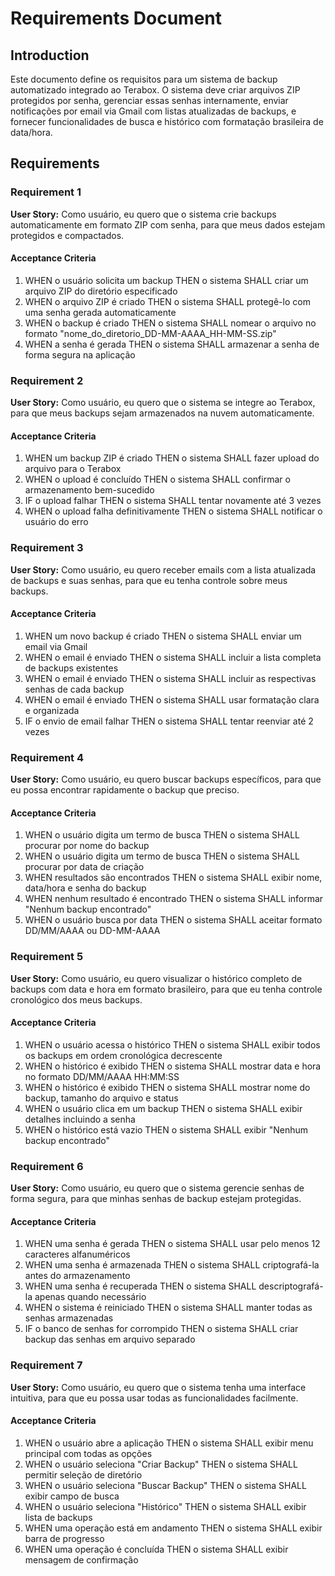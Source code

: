 # Requirements Document

## Introduction

Este documento define os requisitos para um sistema de backup automatizado integrado ao Terabox. O sistema deve criar arquivos ZIP protegidos por senha, gerenciar essas senhas internamente, enviar notificações por email via Gmail com listas atualizadas de backups, e fornecer funcionalidades de busca e histórico com formatação brasileira de data/hora.

## Requirements

### Requirement 1

**User Story:** Como usuário, eu quero que o sistema crie backups automaticamente em formato ZIP com senha, para que meus dados estejam protegidos e compactados.

#### Acceptance Criteria

1. WHEN o usuário solicita um backup THEN o sistema SHALL criar um arquivo ZIP do diretório especificado
2. WHEN o arquivo ZIP é criado THEN o sistema SHALL protegê-lo com uma senha gerada automaticamente
3. WHEN o backup é criado THEN o sistema SHALL nomear o arquivo no formato "nome_do_diretorio_DD-MM-AAAA_HH-MM-SS.zip"
4. WHEN a senha é gerada THEN o sistema SHALL armazenar a senha de forma segura na aplicação

### Requirement 2

**User Story:** Como usuário, eu quero que o sistema se integre ao Terabox, para que meus backups sejam armazenados na nuvem automaticamente.

#### Acceptance Criteria

1. WHEN um backup ZIP é criado THEN o sistema SHALL fazer upload do arquivo para o Terabox
2. WHEN o upload é concluído THEN o sistema SHALL confirmar o armazenamento bem-sucedido
3. IF o upload falhar THEN o sistema SHALL tentar novamente até 3 vezes
4. WHEN o upload falha definitivamente THEN o sistema SHALL notificar o usuário do erro

### Requirement 3

**User Story:** Como usuário, eu quero receber emails com a lista atualizada de backups e suas senhas, para que eu tenha controle sobre meus backups.

#### Acceptance Criteria

1. WHEN um novo backup é criado THEN o sistema SHALL enviar um email via Gmail
2. WHEN o email é enviado THEN o sistema SHALL incluir a lista completa de backups existentes
3. WHEN o email é enviado THEN o sistema SHALL incluir as respectivas senhas de cada backup
4. WHEN o email é enviado THEN o sistema SHALL usar formatação clara e organizada
5. IF o envio de email falhar THEN o sistema SHALL tentar reenviar até 2 vezes

### Requirement 4

**User Story:** Como usuário, eu quero buscar backups específicos, para que eu possa encontrar rapidamente o backup que preciso.

#### Acceptance Criteria

1. WHEN o usuário digita um termo de busca THEN o sistema SHALL procurar por nome do backup
2. WHEN o usuário digita um termo de busca THEN o sistema SHALL procurar por data de criação
3. WHEN resultados são encontrados THEN o sistema SHALL exibir nome, data/hora e senha do backup
4. WHEN nenhum resultado é encontrado THEN o sistema SHALL informar "Nenhum backup encontrado"
5. WHEN o usuário busca por data THEN o sistema SHALL aceitar formato DD/MM/AAAA ou DD-MM-AAAA

### Requirement 5

**User Story:** Como usuário, eu quero visualizar o histórico completo de backups com data e hora em formato brasileiro, para que eu tenha controle cronológico dos meus backups.

#### Acceptance Criteria

1. WHEN o usuário acessa o histórico THEN o sistema SHALL exibir todos os backups em ordem cronológica decrescente
2. WHEN o histórico é exibido THEN o sistema SHALL mostrar data e hora no formato DD/MM/AAAA HH:MM:SS
3. WHEN o histórico é exibido THEN o sistema SHALL mostrar nome do backup, tamanho do arquivo e status
4. WHEN o usuário clica em um backup THEN o sistema SHALL exibir detalhes incluindo a senha
5. WHEN o histórico está vazio THEN o sistema SHALL exibir "Nenhum backup encontrado"

### Requirement 6

**User Story:** Como usuário, eu quero que o sistema gerencie senhas de forma segura, para que minhas senhas de backup estejam protegidas.

#### Acceptance Criteria

1. WHEN uma senha é gerada THEN o sistema SHALL usar pelo menos 12 caracteres alfanuméricos
2. WHEN uma senha é armazenada THEN o sistema SHALL criptografá-la antes do armazenamento
3. WHEN uma senha é recuperada THEN o sistema SHALL descriptografá-la apenas quando necessário
4. WHEN o sistema é reiniciado THEN o sistema SHALL manter todas as senhas armazenadas
5. IF o banco de senhas for corrompido THEN o sistema SHALL criar backup das senhas em arquivo separado

### Requirement 7

**User Story:** Como usuário, eu quero que o sistema tenha uma interface intuitiva, para que eu possa usar todas as funcionalidades facilmente.

#### Acceptance Criteria

1. WHEN o usuário abre a aplicação THEN o sistema SHALL exibir menu principal com todas as opções
2. WHEN o usuário seleciona "Criar Backup" THEN o sistema SHALL permitir seleção de diretório
3. WHEN o usuário seleciona "Buscar Backup" THEN o sistema SHALL exibir campo de busca
4. WHEN o usuário seleciona "Histórico" THEN o sistema SHALL exibir lista de backups
5. WHEN uma operação está em andamento THEN o sistema SHALL exibir barra de progresso
6. WHEN uma operação é concluída THEN o sistema SHALL exibir mensagem de confirmação